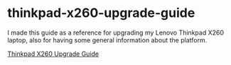 # thinkpad-x260-upgrade-guide

I made this guide as a reference for upgrading my Lenovo Thinkpad X260 laptop, also for having some general information about the platform.

[Thinkpad X260 Upgrade Guide](thinkpad-x260.md)

